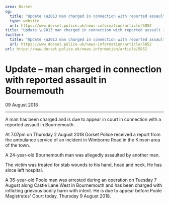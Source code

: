 ```yaml
area: Dorset
og:
  title: "Update \u2013 man charged in connection with reported assault in Bournemouth"
  type: website
  url: https://www.dorset.police.uk/news-information/article/5852
title: "Update \u2013 man charged in connection with reported assault in Bournemouth |"
twitter:
  title: "Update \u2013 man charged in connection with reported assault in Bournemouth"
  url: https://www.dorset.police.uk/news-information/article/5852
url: https://www.dorset.police.uk/news-information/article/5852
```

# Update – man charged in connection with reported assault in Bournemouth

09 August 2018

* * *

A man has been charged and is due to appear in court in connection with a reported assault in Bournemouth.

At 7.07pm on Thursday 2 August 2018 Dorset Police received a report from the ambulance service of an incident in Wimborne Road in the Kinson area of the town.

A 24-year-old Bournemouth man was allegedly assaulted by another man.

The victim was treated for stab wounds to his hand, head and neck. He has since left hospital.

A 36-year-old Poole man was arrested during an operation on Tuesday 7 August along Castle Lane West in Bournemouth and has been charged with inflicting grievous bodily harm with intent. He is due to appear before Poole Magistrates' Court today, Thursday 9 August 2018.
